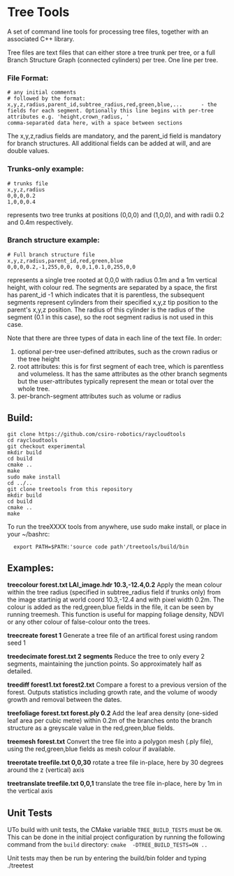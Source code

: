 # Tree Tools
A set of command line tools for processing tree files, together with an associated C++ library.

Tree files are text files that can either store a tree trunk per tree, or a full Branch Structure Graph (connected cylinders) per tree. One line per tree.

### File Format:
```console
# any initial comments
# followed by the format:
x,y,z,radius,parent_id,subtree_radius,red,green,blue,...      - the fields for each segment. Optionally this line begins with per-tree attributes e.g. 'height,crown_radius, '
comma-separated data here, with a space between sections
```
The x,y,z,radius fields are mandatory, and the parent_id field is mandatory for branch structures. All additional fields can be added at will, and are double values.

### Trunks-only example:
```console
# trunks file
x,y,z,radius
0,0,0,0.2
1,0,0,0.4
```
represents two tree trunks at positions (0,0,0) and (1,0,0), and with radii 0.2 and 0.4m respectively. 

### Branch structure example:
```console
# Full branch structure file
x,y,z,radius,parent_id,red,green,blue
0,0,0,0.2,-1,255,0,0, 0,0,1,0.1,0,255,0,0
```
represents a single tree rooted at 0,0,0 with radius 0.1m and a 1m vertical height, with colour red. The segments are separated by a space, the first has parent_id -1 which indicates that it is parentless, the subsequent segments represent cylinders from their specified x,y,z tip position to the parent's x,y,z position. The radius of this cylinder is the radius of the segment (0.1 in this case), so the root segment radius is not used in this case.

Note that there are three types of data in each line of the text file. In order: 
1. optional per-tree user-defined attributes, such as the crown radius or the tree height
2. root attributes: this is for first segment of each tree, which is parentless and volumeless. It has the same attributes as the other branch segments but the user-attributes typically represent the mean or total over the whole tree. 
3. per-branch-segment attributes such as volume or radius

## Build:
```console
git clone https://github.com/csiro-robotics/raycloudtools
cd raycloudtools
git checkout experimental
mkdir build
cd build
cmake ..
make
sudo make install
cd ../..
git clone treetools from this repository
mkdir build
cd build
cmake ..
make
```

To run the treeXXXX tools from anywhere, use sudo make install, or place in your ~/bashrc:
```console
  export PATH=$PATH:'source code path'/treetools/build/bin
```


## Examples:

**treecolour forest.txt LAI_image.hdr 10.3,-12.4,0.2** 
Apply the mean colour within the tree radius (specified in subtree_radius field if trunks only) from the image startinig at world coord 10.3,-12.4 and with pixel width 0.2m. The colour is added as the red,green,blue fields in the file, it can be seen by running treemesh. This function is useful for mapping foliage density, NDVI or any other colour of false-colour onto the trees.

**treecreate forest 1** 
Generate a tree file of an artifical forest using random seed 1

**treedecimate forest.txt 2 segments**
Reduce the tree to only every 2 segments, maintaining the junction points. So approximately half as detailed.

**treediff forest1.txt forest2.txt**
Compare a forest to a previous version of the forest. Outputs statistics including growth rate, and the volume of woody growth and removal between the dates.

**treefoliage forest.txt forest.ply 0.2**
Add the leaf area density (one-sided leaf area per cubic metre) within 0.2m of the branches onto the branch structure as a greyscale value in the red,green,blue fields.

**treemesh forest.txt**
Convert the tree file into a polygon mesh (.ply file), using the red,green,blue fields as mesh colour if available. 

**treerotate treefile.txt 0,0,30**
rotate a tree file in-place, here by 30 degrees around the z (vertical) axis

**treetranslate treefile.txt 0,0,1**
translate the tree file in-place, here by 1m in the vertical axis


## Unit Tests

UTo build with unit tests, the CMake variable `TREE_BUILD_TESTS` must be `ON`. This can be done in the initial project configuration by running the following command from the `build` directory: `cmake  -DTREE_BUILD_TESTS=ON ..`

Unit tests may then be run by entering the build/bin folder and typing ./treetest